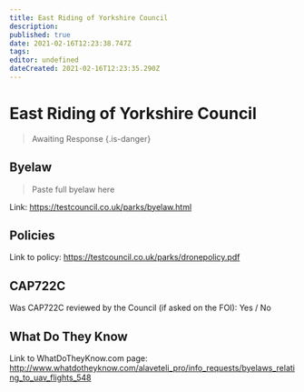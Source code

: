 ```yaml
---
title: East Riding of Yorkshire Council
description: 
published: true
date: 2021-02-16T12:23:38.747Z
tags: 
editor: undefined
dateCreated: 2021-02-16T12:23:35.290Z
---
```


# East Riding of Yorkshire Council
>  Awaiting Response
> {.is-danger}

## Byelaw
> Paste full byelaw here

Link:
https://testcouncil.co.uk/parks/byelaw.html

## Policies
Link to policy:
https://testcouncil.co.uk/parks/dronepolicy.pdf

## CAP722C

Was CAP722C reviewed by the Council (if asked on the FOI): Yes / No

## What Do They Know

Link to WhatDoTheyKnow.com page:
http://www.whatdotheyknow.com/alaveteli_pro/info_requests/byelaws_relating_to_uav_flights_548

